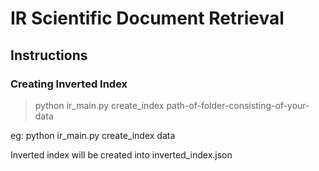 # IR Scientific Document Retrieval

## Instructions

### Creating Inverted Index

> python ir_main.py create_index path-of-folder-consisting-of-your-data

eg: python ir_main.py create_index data

Inverted index will be created into inverted_index.json